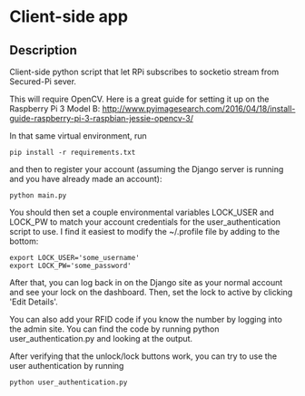 # Client-side app

## Description
Client-side python script that let RPi subscribes to socketio stream from Secured-Pi sever.

This will require OpenCV.  Here is a great guide for setting it up on the
Raspberry Pi 3 Model B:
http://www.pyimagesearch.com/2016/04/18/install-guide-raspberry-pi-3-raspbian-jessie-opencv-3/

In that same virtual environment, run
```
pip install -r requirements.txt
```

and then to register your account (assuming the Django server is running and
you have already made an account):
```
python main.py
```
You should then set a couple environmental variables LOCK_USER and LOCK_PW to match
your account credentials for the user_authentication script to use.  I find it easiest
to modify the ~/.profile file by adding to the bottom:
```
export LOCK_USER='some_username'
export LOCK_PW='some_password'
```

After that, you can log back in on the Django site as your normal account and
see your lock on the dashboard.  Then, set the lock to active by clicking
'Edit Details'.

You can also add your RFID code if you know the number by logging into the admin site.
You can find the code by running python user_authentication.py and looking at the output.

After verifying that the unlock/lock buttons work, you can try to use the
user authentication by running
```
python user_authentication.py
```

